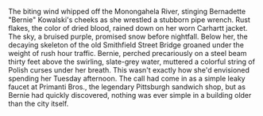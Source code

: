 The biting wind whipped off the Monongahela River, stinging Bernadette "Bernie" Kowalski's cheeks as she wrestled a stubborn pipe wrench.  Rust flakes, the color of dried blood, rained down on her worn Carhartt jacket.  The sky, a bruised purple, promised snow before nightfall.  Below her, the decaying skeleton of the old Smithfield Street Bridge groaned under the weight of rush hour traffic.  Bernie, perched precariously on a steel beam thirty feet above the swirling, slate-grey water, muttered a colorful string of Polish curses under her breath. This wasn't exactly how she'd envisioned spending her Tuesday afternoon.  The call had come in as a simple leaky faucet at Primanti Bros., the legendary Pittsburgh sandwich shop, but as Bernie had quickly discovered, nothing was ever simple in a building older than the city itself.
